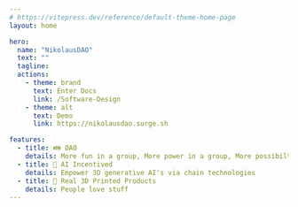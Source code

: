 ```yaml
---
# https://vitepress.dev/reference/default-theme-home-page
layout: home

hero:
  name: "NikolausDAO"
  text: ""
  tagline: 
  actions:
    - theme: brand
      text: Enter Docs
      link: /Software-Design
    - theme: alt
      text: Demo
      link: https://nikolausdao.surge.sh

features:
  - title: 👪 DAO
    details: More fun in a group, More power in a group, More possibilties in a group
  - title: 🧠 AI Incentived
    details: Empower 3D generative AI's via chain technologies
  - title: 🚁 Real 3D Printed Products
    details: People love stuff
---
```


